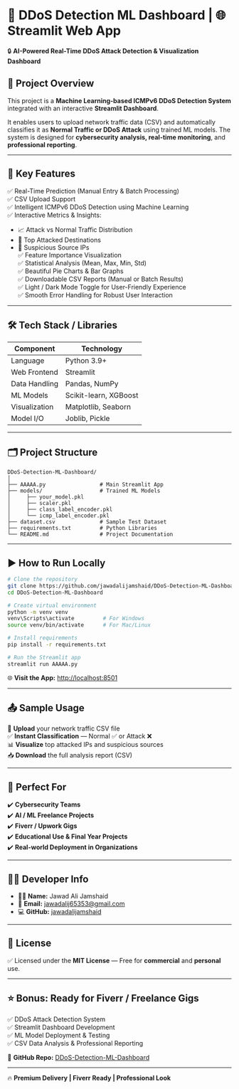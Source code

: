 # 🚀 DDoS Detection ML Dashboard | 🌐 Streamlit Web App
🔒 **AI-Powered Real-Time DDoS Attack Detection & Visualization Dashboard**

## 📖 Project Overview
This project is a **Machine Learning-based ICMPv6 DDoS Detection System** integrated with an interactive **Streamlit Dashboard**.

It enables users to upload network traffic data (CSV) and automatically classifies it as **Normal Traffic or DDoS Attack** using trained ML models. The system is designed for **cybersecurity analysis, real-time monitoring**, and **professional reporting**.

---

## 🌟 Key Features
✅ Real-Time Prediction (Manual Entry & Batch Processing)  
✅ CSV Upload Support  
✅ Intelligent ICMPv6 DDoS Detection using Machine Learning  
✅ Interactive Metrics & Insights:
- 📈 Attack vs Normal Traffic Distribution
- 🎯 Top Attacked Destinations
- 🚩 Suspicious Source IPs  
✅ Feature Importance Visualization  
✅ Statistical Analysis (Mean, Max, Min, Std)  
✅ Beautiful Pie Charts & Bar Graphs  
✅ Downloadable CSV Reports (Manual or Batch Results)  
✅ Light / Dark Mode Toggle for User-Friendly Experience  
✅ Smooth Error Handling for Robust User Interaction  

---

## 🛠 Tech Stack / Libraries
| **Component**    | **Technology**             |
|------------------|----------------------------|
| Language         | Python 3.9+                |
| Web Frontend     | Streamlit                  |
| Data Handling    | Pandas, NumPy              |
| ML Models        | Scikit-learn, XGBoost      |
| Visualization    | Matplotlib, Seaborn        |
| Model I/O        | Joblib, Pickle             |

---

## 🗂 Project Structure
```
DDoS-Detection-ML-Dashboard/
│
├── AAAAA.py                 # Main Streamlit App
├── models/                  # Trained ML Models
│     ├── your_model.pkl
│     ├── scaler.pkl
│     ├── class_label_encoder.pkl
│     └── icmp_label_encoder.pkl
├── dataset.csv              # Sample Test Dataset
├── requirements.txt         # Python Libraries
└── README.md                # Project Documentation
```

---

## ▶️ How to Run Locally
```bash
# Clone the repository
git clone https://github.com/jawadalijamshaid/DDoS-Detection-ML-Dashboard.git
cd DDoS-Detection-ML-Dashboard

# Create virtual environment
python -m venv venv
venv\Scripts\activate         # For Windows
source venv/bin/activate      # For Mac/Linux

# Install requirements
pip install -r requirements.txt

# Run the Streamlit app
streamlit run AAAAA.py
```

🌐 **Visit the App:** [http://localhost:8501](http://localhost:8501)

---

## 📤 **Sample Usage**
🚀 **Upload** your network traffic CSV file  
✅ **Instant Classification** — Normal ✅ or Attack ❌  
📊 **Visualize** top attacked IPs and suspicious sources  
📥 **Download** the full analysis report (CSV)

---

## 💼 **Perfect For**
✔️ **Cybersecurity Teams**  
✔️ **AI / ML Freelance Projects**  
✔️ **Fiverr / Upwork Gigs**  
✔️ **Educational Use & Final Year Projects**  
✔️ **Real-world Deployment in Organizations**

---

## 👨‍💻 **Developer Info**
- 👨‍💻 **Name:** Jawad Ali Jamshaid
- 📧 **Email:** jawadalij65353@gmail.com
- 💻 **GitHub:** [jawadalijamshaid](https://github.com/jawadalijamshaid)

---

## 📜 **License**
✅ Licensed under the **MIT License** — Free for **commercial** and **personal** use.

---

## ⭐ **Bonus: Ready for Fiverr / Freelance Gigs**
✅ DDoS Attack Detection System  
✅ Streamlit Dashboard Development  
✅ ML Model Deployment & Testing  
✅ CSV Data Analysis & Professional Reporting  

🔗 **GitHub Repo:** [DDoS-Detection-ML-Dashboard](https://github.com/jawadalijamshaid/DDoS-Detection-ML-Dashboard)

---

🔥 **Premium Delivery | Fiverr Ready | Professional Look**
